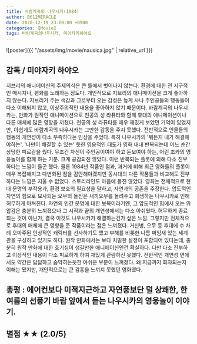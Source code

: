 ```yaml
---
title: 바람계곡의 나우시카(1984)
author: B612MIRACLE
date: 2020-12-19 23:00:00 +0900
categories: [Movie]
tags: 바람계곡의나우시카, 미야자키하야오
---
```


![poster]({{ "/assets/img/movie/nausica.jpg" | relative_url }})
## 감독 / 미야자키 하야오
지브리의 애니메이션의 주제의식은 큰 틀에서 벗어나지 않는다. 환경에 대한 전 지구적인 메시지나, 평화를 노래하는 정도다.
개인적으로 지브리의 애니메이션을 크게 좋아하지 않는다. 지브리가 주는 색감과 그로부터 오는 감성은 높게 사나 주인공들의 행동들이 다소 이해되지 않고, 이상주의적인 내용을 좋아하지 않기 때문이다.
바람계곡의 나우시카는, 만화가 원작인 애니메이션으로 천공의 성 라퓨타와 함께 후대의 애니메이션이나 다른 매체에 많은 영향을 끼쳤다. 천공의 성 라퓨타를 매우 재밌게 보았던 기억이 있었지만, 아쉽게도 바람계곡의 나우시카는 그만한 감동을 주지 못했다.
전반적으로 인물들의 행동의 개연성이 다소 부족하다는 인상을 주었다. 특히 나우시카의 '뭐든지 내가 해결해야하는', '나만이 해결할 수 있는' 듯한 영웅적인 태도가 영화 내내 반복되는데 어느 순간 상당한 피로감을 줬다. 무조건 자신이 주인공이여야 하고 돋보여야 하는, 어린 조카의 영웅놀이를 함께 하는 기분. 크게 공감되진 않았다. 이런 반복되는 플롯에 의해 다소 진부하다는 느낌이 들곤 했다. 물론 1984년 작품인 점과, 과거에 비해 최근 영화들의 플롯이 매우 복잡해지고 다변화된 점을 감안해야겠지만 동시대의 다른 작품들과 비교해도 진부하다는 느낌은 지울 수 없었다.
스토리라인도 마음에 들진 않았다. 영화는 전체적으로 현대 문명의 부작용과, 환경 보호의 필요성을 말하고, 자연과의 공존을 주장한다. 압도적인 자연의 힘으로 묘사되는 오무의 돌진은 새끼오무를 돌려주고 희생하는 나우시카로 인해 허무하게 마쳐진다. 자연의 인간 문명에 대한 보복이라기엔, 그 압도적인 힘에서 오는 위압감은 충분히 느껴졌으나 그 시작과 끝의 개연성에서는 다소 아쉬웠다. 허무하게 종료되는 것이 아닌가, 결국 이것도 나우시카가 해결하는건가 싶은 느낌.
그렇지만 전체적으로 후대의 매체에 큰 영향을 준 작품이라는 점은 느껴졌다. 거신병, 오무 등 후대에 수 차례 오마주된 인상적인 캐릭터를 선사하기도 했고 부해를 비롯한 나름 짜임새 있는 세계관을 구성하고 있기도 하다. 원작 만화에서는 보다 치밀한 설정이 포함되어 있다는데, 충분히 원작 만화에 대한 호기심이 생길만한 애니메이션인건 확실하다. 다만 다소 진부하고 이상적인 내용이 다소 피로하게 하여 재밌게 관람하진 못했다. 전반적인 개연성 면에서도 약간은 답답하고 숨막히는듯한 아쉬운 부분이 느껴졌다.
왜 지금까지 회자되는지 이해는 됐지만, 개인적으로는 큰 감흥을 느끼지 못했던 영화였다.

## 총평 : 에어컨보다 미적지근하고 자연풍보단 덜 상쾌한, 한 여름의 선풍기 바람 앞에서 듣는 나우시카의 영웅놀이 이야기.
## 별점 ★★ (2.0/5)